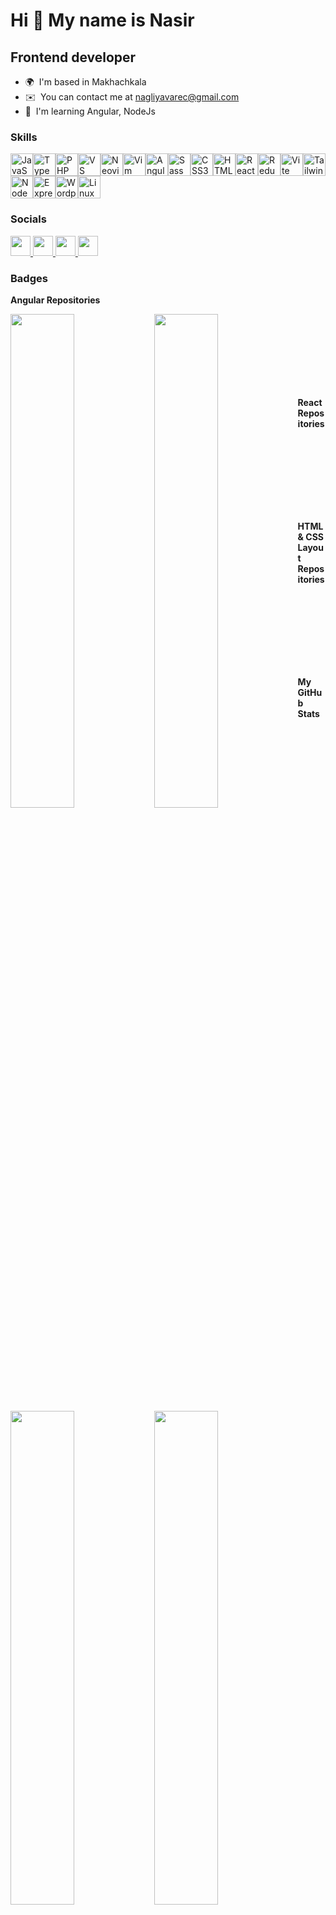 Hi 👋 My name is Nasir
======================

Frontend developer
------------------

* 🌍  I'm based in Makhachkala
* ✉️  You can contact me at [nagliyavarec@gmail.com](mailto:nagliyavarec@gmail.com)
* 🧠  I'm learning Angular, NodeJs

### Skills


<p align="left">
<a href="https://developer.mozilla.org/en-US/docs/Web/JavaScript" target="_blank" rel="noreferrer"><img src="https://raw.githubusercontent.com/danielcranney/readme-generator/main/public/icons/skills/javascript-colored.svg" width="36" height="36" alt="JavaScript" /></a><a href="https://www.typescriptlang.org/" target="_blank" rel="noreferrer"><img src="https://raw.githubusercontent.com/danielcranney/readme-generator/main/public/icons/skills/typescript-colored.svg" width="36" height="36" alt="TypeScript" /></a><a href="https://www.php.net/" target="_blank" rel="noreferrer"><img src="https://raw.githubusercontent.com/danielcranney/readme-generator/main/public/icons/skills/php-colored.svg" width="36" height="36" alt="PHP" /></a><a href="https://code.visualstudio.com/" target="_blank" rel="noreferrer"><img src="https://raw.githubusercontent.com/danielcranney/readme-generator/main/public/icons/skills/visualstudiocode.svg" width="36" height="36" alt="VS Code" /></a><a href="https://neovim.io/" target="_blank" rel="noreferrer"><img src="https://raw.githubusercontent.com/danielcranney/readme-generator/main/public/icons/skills/neovim.svg" width="36" height="36" alt="Neovim" /></a><a href="https://www.vim.org/" target="_blank" rel="noreferrer"><img src="https://raw.githubusercontent.com/danielcranney/readme-generator/main/public/icons/skills/vim.svg" width="36" height="36" alt="Vim" /></a><a href="https://angular.io/" target="_blank" rel="noreferrer"><img src="https://raw.githubusercontent.com/danielcranney/readme-generator/main/public/icons/skills/angularjs-colored.svg" width="36" height="36" alt="Angular" /></a><a href="https://sass-lang.com/" target="_blank" rel="noreferrer"><img src="https://raw.githubusercontent.com/danielcranney/readme-generator/main/public/icons/skills/sass-colored.svg" width="36" height="36" alt="Sass" /></a><a href="https://www.w3.org/TR/CSS/#css" target="_blank" rel="noreferrer"><img src="https://raw.githubusercontent.com/danielcranney/readme-generator/main/public/icons/skills/css3-colored.svg" width="36" height="36" alt="CSS3" /></a><a href="https://developer.mozilla.org/en-US/docs/Glossary/HTML5" target="_blank" rel="noreferrer"><img src="https://raw.githubusercontent.com/danielcranney/readme-generator/main/public/icons/skills/html5-colored.svg" width="36" height="36" alt="HTML5" /></a><a href="https://reactjs.org/" target="_blank" rel="noreferrer"><img src="https://raw.githubusercontent.com/danielcranney/readme-generator/main/public/icons/skills/react-colored.svg" width="36" height="36" alt="React" /></a><a href="https://redux.js.org/" target="_blank" rel="noreferrer"><img src="https://raw.githubusercontent.com/danielcranney/readme-generator/main/public/icons/skills/redux-colored.svg" width="36" height="36" alt="Redux" /></a><a href="https://vitejs.dev/" target="_blank" rel="noreferrer"><img src="https://raw.githubusercontent.com/danielcranney/readme-generator/main/public/icons/skills/vite-colored.svg" width="36" height="36" alt="Vite" /></a><a href="https://tailwindcss.com/" target="_blank" rel="noreferrer"><img src="https://raw.githubusercontent.com/danielcranney/readme-generator/main/public/icons/skills/tailwindcss-colored.svg" width="36" height="36" alt="TailwindCSS" /></a><a href="https://nodejs.org/en/" target="_blank" rel="noreferrer"><img src="https://raw.githubusercontent.com/danielcranney/readme-generator/main/public/icons/skills/nodejs-colored.svg" width="36" height="36" alt="NodeJS" /></a><a href="https://expressjs.com/" target="_blank" rel="noreferrer"><img src="https://raw.githubusercontent.com/danielcranney/readme-generator/main/public/icons/skills/express-colored.svg" width="36" height="36" alt="Express" /></a><a href="https://wordpress.com" target="_blank" rel="noreferrer"><img src="https://raw.githubusercontent.com/danielcranney/readme-generator/main/public/icons/skills/wordpress-colored.svg" width="36" height="36" alt="Wordpress" /></a><a href="https://www.linux.org" target="_blank" rel="noreferrer"><img src="https://raw.githubusercontent.com/danielcranney/readme-generator/main/public/icons/skills/linux-colored.svg" width="36" height="36" alt="Linux" /></a>
</p>


### Socials

<p align="left"> <a href="https://discord.com/users/nweb" target="_blank" rel="noreferrer"> <picture> <source media="(prefers-color-scheme: dark)" srcset="https://raw.githubusercontent.com/danielcranney/readme-generator/main/public/icons/socials/discord-dark.svg" /> <source media="(prefers-color-scheme: light)" srcset="https://raw.githubusercontent.com/danielcranney/readme-generator/main/public/icons/socials/discord.svg" /> <img src="https://raw.githubusercontent.com/danielcranney/readme-generator/main/public/icons/socials/discord.svg" width="32" height="32" /> </picture> </a> <a href="https://www.github.com/kais-blkc" target="_blank" rel="noreferrer"> <picture> <source media="(prefers-color-scheme: dark)" srcset="https://raw.githubusercontent.com/danielcranney/readme-generator/main/public/icons/socials/github-dark.svg" /> <source media="(prefers-color-scheme: light)" srcset="https://raw.githubusercontent.com/danielcranney/readme-generator/main/public/icons/socials/github.svg" /> <img src="https://raw.githubusercontent.com/danielcranney/readme-generator/main/public/icons/socials/github.svg" width="32" height="32" /> </picture> </a> <a href="http://www.instagram.com/nasir.web" target="_blank" rel="noreferrer"> <picture> <source media="(prefers-color-scheme: dark)" srcset="https://raw.githubusercontent.com/danielcranney/readme-generator/main/public/icons/socials/instagram-dark.svg" /> <source media="(prefers-color-scheme: light)" srcset="https://raw.githubusercontent.com/danielcranney/readme-generator/main/public/icons/socials/instagram.svg" /> <img src="https://raw.githubusercontent.com/danielcranney/readme-generator/main/public/icons/socials/instagram.svg" width="32" height="32" /> </picture> </a> <a href="https://www.linkedin.com/in/nasir-saifulaev-87bb97214" target="_blank" rel="noreferrer"> <picture> <source media="(prefers-color-scheme: dark)" srcset="https://raw.githubusercontent.com/danielcranney/readme-generator/main/public/icons/socials/linkedin-dark.svg" /> <source media="(prefers-color-scheme: light)" srcset="https://raw.githubusercontent.com/danielcranney/readme-generator/main/public/icons/socials/linkedin.svg" /> <img src="https://raw.githubusercontent.com/danielcranney/readme-generator/main/public/icons/socials/linkedin.svg" width="32" height="32" /> </picture> </a></p>

### Badges
<b>Angular Repositories</b>
<div width="100%" align="center">
  <a href="https://github.com/kais-blkc/effective_mobile_test" align="left">
    <img align="left" width="45%" src="https://github-readme-stats.vercel.app/api/pin/?username=kais-blkc&repo=effective_mobile_test&title_color=c4473a&text_color=c4473a&icon_color=c4473a&bg_color=ffffff25&hide_border=true&locale=en" />
  </a>
  <a href="https://github.com/kais-blkc/nakiki_maps" align="left">
    <img align="left" width="45%" src="https://github-readme-stats.vercel.app/api/pin/?username=kais-blkc&repo=nakiki_maps&title_color=c4473a&text_color=c4473a&icon_color=c4473a&bg_color=ffffff25&hide_border=true&locale=en" />
  </a>
</div>
<br /><br /><br /><br /><br /><br /><br />

<b>React Repositories</b>

<div width="100%" align="center">
  <a href="https://github.com/kais-blkc/jwi" align="left">
    <img align="left" width="45%" src="https://github-readme-stats.vercel.app/api/pin/?username=kais-blkc&repo=jwi&title_color=0891b2&text_color=0891b2&icon_color=0891b2&bg_color=ffffff25&hide_border=true&locale=en" />
  </a>
  <a href="https://github.com/kais-blkc/react_todo_app" align="left">
    <img align="left" width="45%" src="https://github-readme-stats.vercel.app/api/pin/?username=kais-blkc&repo=react_todo_app&title_color=0891b2&text_color=0891b2&icon_color=0891b2&bg_color=ffffff25&hide_border=true&locale=en" />
  </a>
</div>
<br /><br /><br /><br /><br /><br /><br />

<b>HTML & CSS Layout Repositories</b>

<div width="100%" align="center">
  <a href="https://github.com/kais-blkc/practice" align="left">
    <img align="left" width="45%" src="https://github-readme-stats.vercel.app/api/pin/?username=kais-blkc&repo=practice&title_color=e3b341&text_color=e3b341&icon_color=e3b341&bg_color=ffffff25&hide_border=true&locale=en" />
  </a>
</div>
<br /><br /><br /><br /><br /><br /><br />


<b>My GitHub Stats</b>

<a href="http://www.github.com/kais-blkc"><img src="https://github-readme-stats.vercel.app/api?username=kais-blkc&show_icons=true&hide=&count_private=true&title_color=0891b2&text_color=0891b2&icon_color=0891b2&bg_color=ffffff25&hide_border=true&show_icons=true" alt="kais-blkc's GitHub stats" /></a>

[![Top Langs](https://github-readme-stats.vercel.app/api/top-langs/?username=ignavan39&hide=javascript,Makefile,HTML,CSS&layout=compact&count_private=true&langs_count=8)](https://github.com/ignavan39/github-readme-stats)

<a href="https://github.com/kais-blkc" align="left"><img src="https://github-readme-stats.vercel.app/api/top-langs/?username=kais-blkc&langs_count=10&title_color=0891b2&text_color=0891b2&icon_color=0891b2&bg_color=ffffff25&hide_border=true&locale=en&custom_title=Top%20%Languages" alt="Top Languages" /></a>


